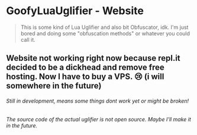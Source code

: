 # GoofyLuaUglifier - Website
> This is some kind of Lua Uglifier and also bit Obfuscator, idk. I'm just bored and doing some "obfuscation methods" or whatever you could call it.
> 
## Website not working right now because repl.it decided to be a dickhead and remove free hosting. Now I have to buy a VPS. 😢 (i will somewhere in the future)

###### Still in development, means some things dont work yet or might be broken!
###### The source code of the actual uglifier is not open source. Maybe I'll make it in the future.

